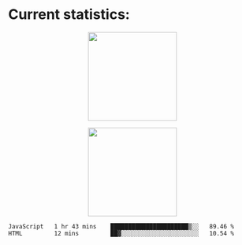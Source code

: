 
  # Current statistics:


<p align="center">
  <img height="180em" align="center" src="https://github-readme-stats.vercel.app/api?username=KZvilla&show_icons=true&hide_border=true&count_private=true&include_all_commits=true&theme=blue-green" /> 
</p>
<p align="center">
  <img height="180em"src="https://github-readme-stats.vercel.app/api/top-langs/?username=kzvilla" />
</p>

<p align="center">
</p>

<!--START_SECTION:waka-->

```text
JavaScript   1 hr 43 mins    ██████████████████████▒░░   89.46 %
HTML         12 mins         ██▓░░░░░░░░░░░░░░░░░░░░░░   10.54 %
```

<!--END_SECTION:waka-->
